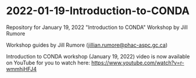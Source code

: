 # 2022-01-19-Introduction-to-CONDA
Repository for January 19, 2022 "Introduction to CONDA" Workshop by Jill Rumore

Workshop guides by Jill Rumore (jillian.rumore@phac-aspc.gc.ca)

Introduction to CONDA workshop (January 19, 2022) video is now available on YouTube for you to watch here: https://www.youtube.com/watch?v=r-wmmhjHFJ4
